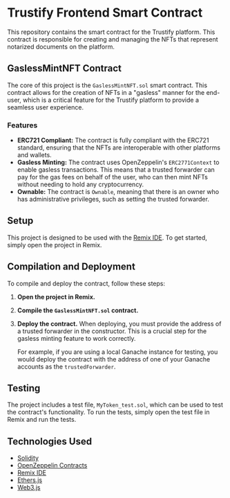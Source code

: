 # Trustify Frontend Smart Contract

This repository contains the smart contract for the Trustify platform. This contract is responsible for creating and managing the NFTs that represent notarized documents on the platform.

## GaslessMintNFT Contract

The core of this project is the `GaslessMintNFT.sol` smart contract. This contract allows for the creation of NFTs in a "gasless" manner for the end-user, which is a critical feature for the Trustify platform to provide a seamless user experience.

### Features

*   **ERC721 Compliant:** The contract is fully compliant with the ERC721 standard, ensuring that the NFTs are interoperable with other platforms and wallets.
*   **Gasless Minting:** The contract uses OpenZeppelin's `ERC2771Context` to enable gasless transactions. This means that a trusted forwarder can pay for the gas fees on behalf of the user, who can then mint NFTs without needing to hold any cryptocurrency.
*   **Ownable:** The contract is `Ownable`, meaning that there is an owner who has administrative privileges, such as setting the trusted forwarder.

## Setup

This project is designed to be used with the [Remix IDE](https://remix.ethereum.org/). To get started, simply open the project in Remix.

## Compilation and Deployment

To compile and deploy the contract, follow these steps:

1.  **Open the project in Remix.**
2.  **Compile the `GaslessMintNFT.sol` contract.**
3.  **Deploy the contract.** When deploying, you must provide the address of a trusted forwarder in the constructor. This is a crucial step for the gasless minting feature to work correctly.

    For example, if you are using a local Ganache instance for testing, you would deploy the contract with the address of one of your Ganache accounts as the `trustedForwarder`.

## Testing

The project includes a test file, `MyToken_test.sol`, which can be used to test the contract's functionality. To run the tests, simply open the test file in Remix and run the tests.

## Technologies Used

*   [Solidity](https://soliditylang.org/)
*   [OpenZeppelin Contracts](https://openzeppelin.com/contracts/)
*   [Remix IDE](https://remix.ethereum.org/)
*   [Ethers.js](https://ethers.io/)
*   [Web3.js](https://web3js.org/)